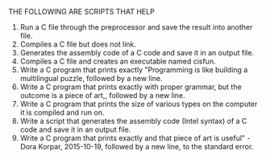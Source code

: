 THE FOLLOWING ARE SCRIPTS THAT HELP
1. Run a C file through the preprocessor and save the result into another file.
2. Compiles a C file but does not link.
3. Generates the assembly code of a C code and save it in an output file.
4. Compiles a C file and creates an executable named cisfun.
5. Write a C program that prints exactly "Programming is like building a multilingual puzzle, followed by a new line.
6. Write a C program that prints exactly with proper grammar, but the outcome is a piece of art,, followed by a new line.
7. Write a C program that prints the size of various types on the computer it is compiled and run on.
8. Write a script that generates the assembly code (Intel syntax) of a C code and save it in an output file.
9. Write a C program that prints exactly and that piece of art is useful" - Dora Korpar, 2015-10-19, followed by a new line, to the standard error.

